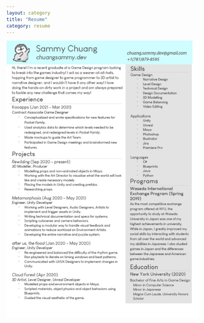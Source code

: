 ```yaml
---
layout: category
title: "Resume"
category: resume
---
```


![Resume](/assets/artwork/Resume/ChuangSammy_Resume_2021Jun29.jpg)
